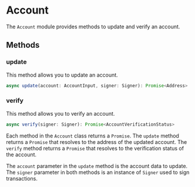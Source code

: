 # Account

The `Account` module provides methods to update and verify an account.

## Methods

### update

This method allows you to update an account.

```ts
async update(account: AccountInput, signer: Signer): Promise<Address>
```

### verify

This method allows you to verify an account.

```ts
async verify(signer: Signer): Promise<AccountVerificationStatus>
```

Each method in the `Account` class returns a `Promise`. The `update` method returns a `Promise` that resolves to the address of the updated account. The `verify` method returns a `Promise` that resolves to the verification status of the account.

The `account` parameter in the `update` method is the account data to update. The `signer` parameter in both methods is an instance of `Signer` used to sign transactions.
